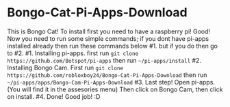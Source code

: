 # Bongo-Cat-Pi-Apps-Download
This is Bongo Cat! To install first you need to have a raspberry pi! Good! Now you need to run some simple commands;
if you dont have pi-apps installed already then run these commands below #1. but if you do then go to #2.
#1. Installing pi-apps.
first run ```git clone https://github.com/Botspot/pi-apps``` then run ```~/pi-apps/install```
#2. Installing Bongo Cam.
First run ```git clone https://github.com/robloxboy24/Bongo-Cat-Pi-Apps-Download``` then run ```~/pi-apps/apps/Bongo-Cam-Pi-Apps-Download```
#3. Last step!
Open pi-apps. (You will find it in the assesories menu) Then click on Bongo Cam, then click on install.
#4. Done! Good job! :D
